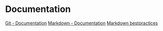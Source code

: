 # Documentation
[Git - Documentation](https://git-scm.com/doc)
[Markdown - Documentation](https://guides.github.com/features/mastering-markdown) 
[Markdown bestpractices](https://www.markdownguide.org/basic-syntax/)

